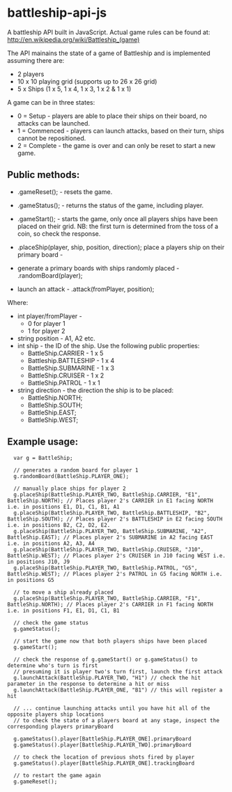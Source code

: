 # battleship-api-js
A battleship API built in JavaScript. Actual game rules can be found at: http://en.wikipedia.org/wiki/Battleship_(game)

The API mainains the state of a game of Battleship and is implemented assuming there are:

* 2 players
* 10 x 10 playing grid (supports up to 26 x 26 grid)
* 5 x Ships (1 x 5, 1 x 4, 1 x 3, 1 x 2 & 1 x 1)

A game can be in three states:

* 0 = Setup - players are able to place their ships on their board, no attacks can be launched.
* 1 = Commenced - players can launch attacks, based on their turn, ships cannot be repositioned.
* 2 = Complete - the game is over and can only be reset to start a new game. 

## Public methods:

- .gameReset();   - resets the game.
- .gameStatus();  - returns the status of the game, including player.
- .gameStart();   - starts the game, only once all players ships have been placed on their grid. NB: the first turn is determined from the toss of a coin, so check the response.

- .placeShip(player, ship, position, direction); place a players ship on their primary board - 
- generate a primary boards with ships randomly placed - .randomBoard(player);
- launch an attack - .attack(fromPlayer, position);

Where: 
- int player/fromPlayer - 
  - 0 for player 1
  - 1 for player 2
- string position - A1, A2 etc.
- int ship - the ID of the ship. Use the following public properties:
  - BattleShip.CARRIER	  - 1 x 5
  - Battleship.BATTLESHIP	- 1 x 4
  - BattleShip.SUBMARINE	- 1 x 3
  - BattleShip.CRUISER	  - 1 x 2
  - BattleShip.PATROL	    - 1 x 1
- string direction - the direction the ship is to be placed:
  - BattleShip.NORTH;
  - BattleShip.SOUTH;
  - BattleShip.EAST;
  - BattleShip.WEST;
  
## Example usage:
```
  var g = BattleShip;
  
  // generates a random board for player 1
  g.randomBoard(BattleShip.PLAYER_ONE);
  
  // manually place ships for player 2
  g.placeShip(BattleShip.PLAYER_TWO, BattleShip.CARRIER, "E1", BattleShip.NORTH); // Places player 2's CARRIER in E1 facing NORTH i.e. in positions E1, D1, C1, B1, A1
  g.placeShip(BattleShip.PLAYER_TWO, BattleShip.BATTLESHIP, "B2", BattleShip.SOUTH); // Places player 2's BATTLESHIP in E2 facing SOUTH i.e. in positions B2, C2, D2, E2.
  g.placeShip(BattleShip.PLAYER_TWO, BattleShip.SUBMARINE, "A2", BattleShip.EAST); // Places player 2's SUBMARINE in A2 facing EAST i.e. in positions A2, A3, A4
  g.placeShip(BattleShip.PLAYER_TWO, BattleShip.CRUISER, "J10", BattleShip.WEST); // Places player 2's CRUISER in J10 facing WEST i.e. in positions J10, J9
  g.placeShip(BattleShip.PLAYER_TWO, BattleShip.PATROL, "G5", BattleShip.WEST); // Places player 2's PATROL in G5 facing NORTH i.e. in positions G5
  
  // to move a ship already placed
  g.placeShip(BattleShip.PLAYER_TWO, BattleShip.CARRIER, "F1", BattleShip.NORTH); // Places player 2's CARRIER in F1 facing NORTH i.e. in positions F1, E1, D1, C1, B1
  
  // check the game status
  g.gameStatus();
  
  // start the game now that both players ships have been placed 
  g.gameStart();
  
  // check the response of g.gameStart() or g.gameStatus() to determine who's turn is first
  // presuming it is player two's turn first, launch the first attack
  g.launchAttack(BattleShip.PLAYER_TWO, "H1") // check the hit parameter in the response to determine a hit or miss
  g.launchAttack(BattleShip.PLAYER_ONE, "B1") // this will register a hit
  
  // ... continue launching attacks until you have hit all of the opposite players ship locations
  // to check the state of a players board at any stage, inspect the corresponding players primaryBoard
    
  g.gameStatus().player[BattleShip.PLAYER_ONE].primaryBoard
  g.gameStatus().player[BattleShip.PLAYER_TWO].primaryBoard
  
  // to check the location of previous shots fired by player
  g.gameStatus().player[BattleShip.PLAYER_ONE].trackingBoard

  // to restart the game again
  g.gameReset();
```
